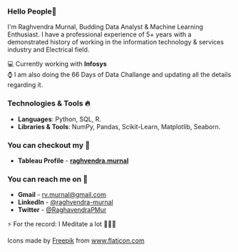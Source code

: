 ### Hello People👋

I'm Raghvendra Murnal, Budding Data Analyst & Machine Learning Enthusiast. I have a professional experience of 5+ years with a demonstrated history of working in the information technology & services industry and Electrical field.

💻 Currently working with **Infosys**  
⌚️ I am also doing the 66 Days of Data Challange and updating all the details regarding it. 

### Technologies & Tools 🔥
- **Languages**: Python, SQL, R.
- **Libraries & Tools**: NumPy, Pandas, Scikit-Learn, Matplotlib, Seaborn. 

### You can checkout my 📇

- **Tableau Profile** - **[raghvendra.murnal](https://public.tableau.com/profile/raghvendra.murnal#!/)**

### You can reach me on 📧 

- **Gmail** - rv.murnal@gmail.com 
- **LinkedIn** - <a href="https://www.linkedin.com/in/raghvendra-murnal/"> @raghvendra-murnal</a>
- **Twitter** - <a href="https://twitter.com/RaghavendraPMur/"> @RaghavendraPMur</a>

⚡ For the record: I Meditate a lot 🧘🏽‍♂️

<div>Icons made by <a href="https://www.freepik.com" title="Freepik">Freepik</a> from <a href="https://www.flaticon.com/" title="Flaticon">www.flaticon.com</a></div>
